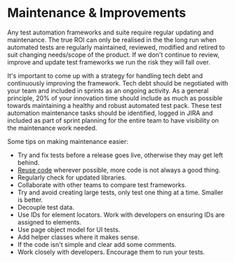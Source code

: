 # Maintenance & Improvements

Any test automation frameworks and suite require regular updating and
maintenance. The true ROI can only be realised in the the long run when
automated tests are regularly maintained, reviewed, modified and retired
to suit changing needs/scope of the product. If we don't continue to
review, improve and update test frameworks we run the risk they will
fall over.

It's important to come up with a strategy for handling tech debt and
continuously improving the framework. Tech debt should be negotiated
with your team and included in sprints as an ongoing activity. As a
general principle, 20% of your innovation time should include as much as
possible towards maintaining a healthy and robust automated test pack.
These test automation maintenance tasks should be identified, logged in
JIRA and included as part of sprint planning for the entire team to have
visibility on the maintenance work needed.

Some tips on making maintenance easier:

-   Try and fix tests before a release goes live, otherwise they may get
    left behind.
-   [Reuse code](https://en.wikipedia.org/wiki/Don%27t_repeat_yourself)
    wherever possible, more code is not always a good thing.
-   Regularly check for updated libraries.
-   Collaborate with other teams to compare test frameworks.
-   Try and avoid creating large tests, only test one thing at a time.
    Smaller is better.
-   Decouple test data.
-   Use IDs for element locators. Work with developers on ensuring IDs
    are assigned to elements.
-   Use page object model for UI tests.
-   Add helper classes where it makes sense.
-   If the code isn't simple and clear add some comments.
-   Work closely with developers. Encourage them to run your tests.
